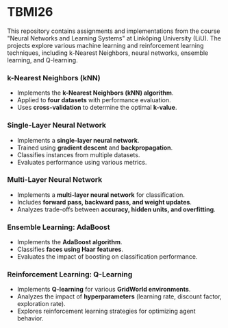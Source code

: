 # TBMI26
This repository contains assignments and implementations from the course "Neural Networks and Learning Systems" at Linköping University (LiU). The projects explore various machine learning and reinforcement learning techniques, including k-Nearest Neighbors, neural networks, ensemble learning, and Q-learning.

### k-Nearest Neighbors (kNN)
- Implements the **k-Nearest Neighbors (kNN) algorithm**.
- Applied to **four datasets** with performance evaluation.
- Uses **cross-validation** to determine the optimal **k-value**.

### Single-Layer Neural Network
- Implements a **single-layer neural network**.
- Trained using **gradient descent** and **backpropagation**.
- Classifies instances from multiple datasets.
- Evaluates performance using various metrics.

### Multi-Layer Neural Network
- Implements a **multi-layer neural network** for classification.
- Includes **forward pass, backward pass, and weight updates**.
- Analyzes trade-offs between **accuracy, hidden units, and overfitting**.

### Ensemble Learning: AdaBoost
- Implements the **AdaBoost algorithm**.
- Classifies **faces using Haar features**.
- Evaluates the impact of boosting on classification performance.

### Reinforcement Learning: Q-Learning
- Implements **Q-learning** for various **GridWorld environments**.
- Analyzes the impact of **hyperparameters** (learning rate, discount factor, exploration rate).
- Explores reinforcement learning strategies for optimizing agent behavior.
